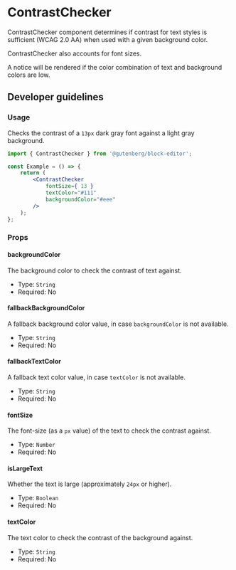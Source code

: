 # ContrastChecker

ContrastChecker component determines if contrast for text styles is sufficient (WCAG 2.0 AA) when used with a given background color.

ContrastChecker also accounts for font sizes.

A notice will be rendered if the color combination of text and background colors are low.

## Developer guidelines

### Usage

Checks the contrast of a `13px` dark gray font against a light gray background.

```jsx
import { ContrastChecker } from '@gutenberg/block-editor';

const Example = () => {
	return (
		<ContrastChecker
			fontSize={ 13 }
			textColor="#111"
			backgroundColor="#eee"
		/>
	);
};
```

### Props

#### backgroundColor

The background color to check the contrast of text against.

-   Type: `String`
-   Required: No

#### fallbackBackgroundColor

A fallback background color value, in case `backgroundColor` is not available.

-   Type: `String`
-   Required: No

#### fallbackTextColor

A fallback text color value, in case `textColor` is not available.

-   Type: `String`
-   Required: No

#### fontSize

The font-size (as a `px` value) of the text to check the contrast against.

-   Type: `Number`
-   Required: No

#### isLargeText

Whether the text is large (approximately `24px` or higher).

-   Type: `Boolean`
-   Required: No

#### textColor

The text color to check the contrast of the background against.

-   Type: `String`
-   Required: No
